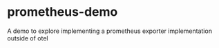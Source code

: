 # prometheus-demo
A demo to explore implementing a prometheus exporter implementation outside of otel